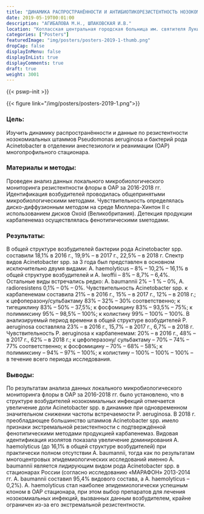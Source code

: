 ```yaml
---
title: "ДИНАМИКА РАСПРОСТРАНЁННОСТИ И АНТИБИОТИКОРЕЗИСТЕНТНОСТЬ НОЗОКОМИАЛЬНЫХ ШТАММОВ PSEUDOMONAS AERUGINOSA И БАКТЕРИЙ РОДА ACINETOBACTER В ОАР МНОГОПРОФИЛЬНОГО СТАЦИОНАРА"
date: 2019-05-19T00:01:00
description: "АГИБАЛОВА М.Н., ШПАКОВСКАЯ И.В."
location: "Котласская центральная городская больница им. святителя Луки (В.Ф. Войно-Ясенецкого), Котлас, Россия"
categories: ["Posters"]
featuredImage: "img/posters/posters-2019-1-thumb.png"
dropCap: false
displayInMenu: false
displayInList: true
displayComments: true
draft: true
weight: 3001
---
```



{{< pswp-init >}}

{{< figure link="/img/posters/posters-2019-1.png">}}


### Цель:

Изучить динамику распространённости и данные по резистентности нозокомиальных штаммов Pseudomonas aeruginosa и бактерий рода Acinetobacter в отделении анестезиологи и реанимации (ОАР) многопрофильного стационара.

### Материалы и методы: 

Проведен анализ данных локального микробиологического мониторинга резистентности флоры в ОАР за 2016-2018 гг. Идентификация возбудителей проводилась общепринятыми микробиологическими методами. Чувствительность определялась диско-диффузионным методом на среде Мюллера-Хинтон II с использованием дисков Oxoid (Великобритания). Детекция продукции карбапенемаз осуществлялась фенотипическими sметодами.

### Результаты: 

В общей структуре возбудителей бактерии рода Acinetobacter spp. составили 18,1% в 2016 г., 19,9% – в 2017 г., 22,5% – в 2018 г. Спектр видов Acinetobacter spp. за 3 года был представлен в основном исключительно двумя видами: A. haemolyticus – 8% – 10,2% – 16,1% в общей структуре возбудителей и A. lwoffii – 8% – 8,7% – 6,4%. Остальные виды встречались редко: A. baumannii 2% – 1 % – 0%, A. radioresistens 0,1% – 0% – 0%. Чувствительность Acinetobacter spp. к карбапенемам составила 21% – в 2016 г., 15% – в 2017 г., 12% – в 2018 г.; к цефоперазону/сульбактаму 83% – 32% – 30% соответственно; к тигециклину 83% – 50% – 37,5%; к фосфомицину 83% – 93,5% – 75%; к полимиксину 95% – 98,5% – 100%; к колистину 99% – 100% – 100%. В анализируемый период времени в общей структуре возбудителей P. aeruginosa составляла 23% – в 2016 г., 15,7% – в 2017 г., 6,7% – в 2018 г. Чувствительность P. aeruginosa к карбапенемам: 20% – в 2016 г., 48% – в 2017 г., 62% – в 2018 г.; к цефоперазону/ сульбактаму – 70% – 74% – 77% соответственно; к фосфомицину – 70% – 68% – 58%; к полимиксину – 94% – 97% – 100%; к колистину – 100% – 100% – 100% – в течение всего периода исследования.

### Выводы: 

По результатам анализа данных локального микробиологического мониторинга флоры в ОАР за 2016-2018 гг. было установлено, что в структуре возбудителей нозокомиальных инфекций отмечается увеличение доли Acinetobacter spp. в динамике при одновременном значительном снижении частоты встречаемости P. aeruginosa. В 2018 г. преобладающее большинство штаммов Acinetobacter spp. имело признаки экстремальной резистентности с подтверждённой фенотипическими методами продукцией карбапенемаз. Видовая идентификация изолятов показала увеличение доминирования A. haemolyticus (до 16,1% в общей структуре возбудителей) при практически полном отсутствии A. baumannii, тогда как по результатам многоцентровых эпидемиологических исследований именно A. baumannii является лидирующим видом рода Acinetobacter spp. в стационарах России (согласно исследованию «МАРАФОН» 2013-2014 гг. A. baumannii составил 95,4% видового состава, а A. haemolyticus – 0,2%). A. haemolyticus стал наиболее эпидемиологически успешным клоном в ОАР стационара, при этом выбор препаратов для лечения нозокомиальных инфекций, вызванных данным возбудителем, крайне ограничен из-за его экстремальной резистентности.